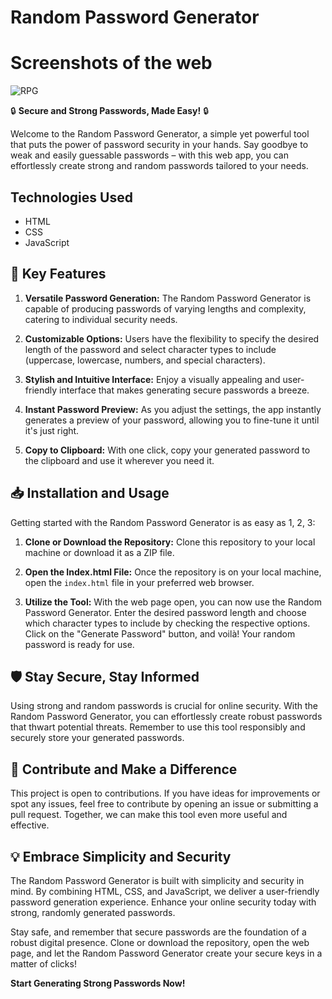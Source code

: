 # Random Password Generator
# Screenshots of the web

![RPG](https://github.com/DevJSter/Random-password-generator/assets/115056248/1f0f94d4-92bb-4786-8b79-9aec95cfb061)


🔒 **Secure and Strong Passwords, Made Easy!** 🔒

Welcome to the Random Password Generator, a simple yet powerful tool that puts the power of password security in your hands. Say goodbye to weak and easily guessable passwords – with this web app, you can effortlessly create strong and random passwords tailored to your needs.

## Technologies Used

- HTML
- CSS
- JavaScript

## 🚀 Key Features

1. **Versatile Password Generation:** The Random Password Generator is capable of producing passwords of varying lengths and complexity, catering to individual security needs.

2. **Customizable Options:** Users have the flexibility to specify the desired length of the password and select character types to include (uppercase, lowercase, numbers, and special characters).

3. **Stylish and Intuitive Interface:** Enjoy a visually appealing and user-friendly interface that makes generating secure passwords a breeze.

4. **Instant Password Preview:** As you adjust the settings, the app instantly generates a preview of your password, allowing you to fine-tune it until it's just right.

5. **Copy to Clipboard:** With one click, copy your generated password to the clipboard and use it wherever you need it.

## 📥 Installation and Usage

Getting started with the Random Password Generator is as easy as 1, 2, 3:

1. **Clone or Download the Repository:** Clone this repository to your local machine or download it as a ZIP file.

2. **Open the Index.html File:** Once the repository is on your local machine, open the `index.html` file in your preferred web browser.

3. **Utilize the Tool:** With the web page open, you can now use the Random Password Generator. Enter the desired password length and choose which character types to include by checking the respective options. Click on the "Generate Password" button, and voilà! Your random password is ready for use.


## 🛡️ Stay Secure, Stay Informed

Using strong and random passwords is crucial for online security. With the Random Password Generator, you can effortlessly create robust passwords that thwart potential threats. Remember to use this tool responsibly and securely store your generated passwords.

## 🤝 Contribute and Make a Difference

This project is open to contributions. If you have ideas for improvements or spot any issues, feel free to contribute by opening an issue or submitting a pull request. Together, we can make this tool even more useful and effective.

## 💡 Embrace Simplicity and Security

The Random Password Generator is built with simplicity and security in mind. By combining HTML, CSS, and JavaScript, we deliver a user-friendly password generation experience. Enhance your online security today with strong, randomly generated passwords.

Stay safe, and remember that secure passwords are the foundation of a robust digital presence. Clone or download the repository, open the web page, and let the Random Password Generator create your secure keys in a matter of clicks!

**Start Generating Strong Passwords Now!**
